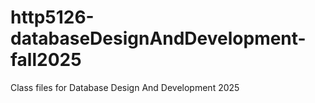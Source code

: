 # http5126-databaseDesignAndDevelopment-fall2025
Class files for Database Design And Development 2025
